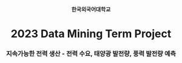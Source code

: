 
<h4 align='center'> 한국외국어대학교 </h4>

<h1 align='center'> 2023 Data Mining Term Project </h1>

<h3 align='center'> 지속가능한 전력 생산 - 전력 수요, 태양광 발전량, 풍력 발전량 예측 </h3>

<br>
